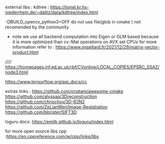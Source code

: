  external libs : kdtree : https://lionel.kr.hs-niederrhein.de/~dalitz/data/kdtree/index.html

 -DBUILD_opencv_python3=OFF
 do not use file(glob in cmake ) not recomended by the community

- note we use all backend computation into Eigen or GLM based 
because it is more optimized than cv::Mat operations on AVX set CPUs
for more information refer to :
https://www.mgaillard.fr/2021/12/29/matrix-vector-product.html

//// https://homepages.inf.ed.ac.uk/rbf/CVonline/LOCAL_COPIES/EPSRC_SSAZ/node3.html


https://www.tensorflow.org/api_docs/cc

extras links :
 https://github.com/onqtam/awesome-cmake
 https://github.com/alyssaq/3Dreconstruction
 https://github.com/chrischoy/3D-R2N2
 https://github.com/ZeLianWen/Image-Registration
 https://github.com/bbrister/SIFT3D

 loguru docs: https://emilk.github.io/loguru/index.html

 for more open source libs cpp :https://en.cppreference.com/w/cpp/links/libs